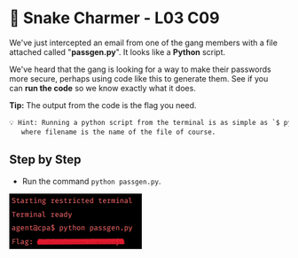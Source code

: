 # 🐍 Snake Charmer - L03 C09

We've just intercepted an email from one of the gang members with a file attached called "**passgen.py**". It looks like a **Python** script.

We've heard that the gang is looking for a way to make their passwords more secure, perhaps using code like this to generate them. See if you can **run the code** so we know exactly what it does.

**Tip:** The output from the code is the flag you need.

```txt
💡 Hint: Running a python script from the terminal is as simple as `$ python filename`
   where filename is the name of the file of course.
```

## Step by Step

- Run the command `python passgen.py`.

![picture of the terminal output](/assets/snakecharmer1.png)
